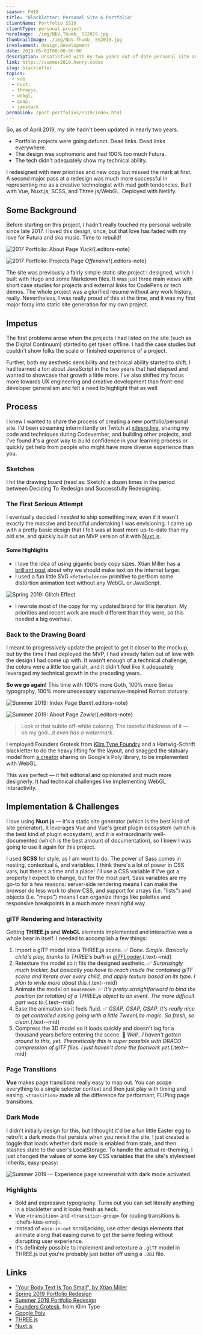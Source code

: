 ```yaml
---
season: FW18
title: "Blackletter: Personal Site & Portfolio"
clientName: Portfolio SS19
clientType: personal project
heroImage: ./img/NbV.Thumb_ SS2019.jpg
thumbnailImage: ./img/NbV.Thumb_ SS2019.jpg
involvement: design,development
date: 2019-05-01T00:00-06:00
description: Unsatisfied with my two years out-of-date personal site and its ability to showcase my creative development ability, I endeavored to redesign with an updated aesthetic, fluid page transitions, and modern technology.
link: https://summer2019.henry.codes
slug: blackletter
topics:
  - vue
  - nuxt,
  - threejs,
  - webgl,
  - gsap,
  - jamstack
permalink: /past-portfolios/ss19/index.html
---
```


So, as of April 2019, my site hadn't been updated in nearly two years.

- Portfolio projects were going defunct. Dead links. Dead links everywhere.
- The design was sophomoric and had 100% too much Futura.
- The tech didn't adequately show my technical ability.

I redesigned with new priorities and new copy but missed the mark at first. A second major pass at a redesign was much more successful in representing me as a creative technologist with mad goth tendencies. Built with Vue, Nuxt.js, SCSS, and Three.js/WebGL. Deployed with Netlify.

## Some Background

Before starting on this project, I hadn't really touched my personal website since late 2017. I loved this design, once, but that love has faded with my love for Futura and ska music. Time to rebuild!

![2017 Portfolio: About Page](./img/7bi.old-site_about.png)
_Yuck!_{.editors-note}

![2017 Portfolio: Projects Page](./img/2en.old-site_projects.png)
_Offensive!_{.editors-note}

The site was previously a fairly simple static site project I designed, which I built with Hugo and some Markdown files. It was just three main views with short case studies for projects and external links for CodePens or tech demos. The whole project was a glorified resume without any work history, really. Nevertheless, I was really proud of this at the time, and it was my first major foray into static site generation for my own project.

## Impetus

The first problems arose when the projects I had listed on the site (such as the Digital Continuum) started to get taken offline. I had the case studies but couldn't show folks the scale or finished experience of a project.

Further, both my aesthetic sensibility and technical ability started to shift. I had learned a ton about JavaScript in the two years that had elapsed and wanted to showcase that growth a little more. I've also shifted my focus more towards UX engineering and creative development than front-end developer generalism and felt a need to highlight that as well.

## Process

I knew I wanted to share the process of creating a new portfolio/personal site. I'd been streaming intermittently on Twitch at [xdesro.live](https://xdesro.live), sharing my code and techniques during Codevember, and building other projects, and I've found it's a great way to build confidence in your learning process or quickly get help from people who might have more diverse experience than you.

### Sketches

I hit the drawing board (read as: Sketch) a dozen times in the period between Deciding To Redesign and Successfully Redesigning.

### The First Serious Attempt

I eventually decided I _needed_ to ship something new, even if it wasn't exactly the massive and beautiful undertaking I was envisioning. I came up with a pretty basic design that I felt was at least more up-to-date than my old site, and quickly built out an MVP version of it with [Nuxt.js](https://nuxtjs.org/).

#### Some Highlights

- I love the idea of using gigantic body copy sizes. Xtian Miller has a [brilliant post](https://blog.usejournal.com/your-body-text-is-too-small-5e02d36dc902) about why we should make text on the internet larger.
- I used a fun little SVG `<feTurbulence>` primitive to perfrom some distortion animation text without any WebGL or JavaScript.

![Spring 2019: Glitch Effect](./img/1vF.distortion-site_glitch-effect.gif)

- I rewrote most of the copy for my updated brand for this iteration. My priorities and recent work are much different than they were, so this needed a big overhaul.

### Back to the Drawing Board

I meant to progressively update the project to get it closer to the mockup, but by the time I had deployed the MVP, I had already fallen out of love with the design I had come up with. It wasn't enough of a technical challenge, the colors were a little too garish, and it didn't feel like it adequately leveraged my technical growth in the preceding years.

**So we go again!** This time with 100% more Goth, 100% more Swiss typography, 100% more unecessary vaporwave-inspired Roman statuary.

![Summer 2019: Index Page](./img/5ax.blackletter-site_index.png)
_Bam!_{.editors-note}

![Summer 2019: About Page](./img/3YH.blackletter-site_about.png)
_Zowie!_{.editors-note}

> Look at that subtle off-white coloring. The tasteful thickness of it — oh my god..._it even has a watermark_.

I employed Founders Grotesk from [Klim Type Foundry](https://klim.co.nz) and a Hartwig-Schrift blackletter to do the heavy lifting for the layout, and snagged the statuary model from [a creator](https://poly.google.com/view/3bItohTj0uy) sharing on Google's Poly library, to be implemented with WebGL.

This was perfect — it felt editorial and opinionated and much more designerly. It had technical challenges like implementing WebGL interactivity.

## Implementation & Challenges

I love using **Nuxt.js** — it's a static site generator (which is the best kind of site generator), it leverages Vue and Vue's great plugin ecosystem (which is the best kind of plugin ecosystem), and it is extraordinarily well-documented (which is the best amount of documentation), so I knew I was going to use it again for this project.

I used **SCSS** for style, as I am wont to do. The power of Sass comes in nesting, contextual `&`, and variables. I think there's a lot of power in CSS vars, but there's a time and a place! I'll use a CSS variable if I've got a property I expect to change, but for the most part, Sass variables are my go-to for a few reasons: server-side rendering means I can make the browser do less work to show CSS, and support for arrays (i.e. "lists") and objects (i.e. "maps") means I can organize things like palettes and responsive breakpoints in a much more meaningful way.

### glTF Rendering and Interactivity

Getting **THREE.js** and **WebGL** elements implemented and interactive was a whole bear in itself. I needed to accomplish a few things:

1. Import a glTF model into a THREE.js scene.
   ✅ _Done. Simple. Basically child's play, thanks to THREE's built-in [glTFLoader](https://threejs.org/docs/#examples/en/loaders/GLTFLoader)._{.text--mid}
2. Retexture the model so it fits the designed aesthetic.
   ✅ _Surprisingly much trickier, but basically you have to reach inside the contained glTF scene and iterate over every child, and apply texture based on its type. I plan to write more about this._{.text--mid}
3. Animate the model on `mousemove`.
   ✅ _It's pretty straightforward to bind the position (or rotation) of a THREE.js object to an event. The more difficult part was to:_{.text--mid}
4. Ease the animation so it feels fluid.
   ✅ _GSAP, GSAP, GSAP. It's really nice to get controlled easing going with a little TweenLite magic. So fresh, so clean._{.text--mid}
5. Compress the 3D model so it loads quickly and doesn't lag for a thousand years before entering the scene.
   👀 _Well...I haven't gotten around to this, yet. Theoretically this is super possible with DRACO compression of glTF files. I just haven't done the footwork yet._{.text--mid}

### Page Transitions

**Vue** makes page transitions really easy to map out. You can scope everything to a single selector context and then just play with timing and easing. `<transition>` made all the difference for performant, FLIPing page transitions.

### Dark Mode

I didn't initially design for this, but I thought it'd be a fun little Easter egg to retrofit a dark mode that persists when you revisit the site. I just created a toggle that loads whether dark mode is enabled from state, and then stashes state to the user's LocalStorage. To handle the actual re-theming, I just changed the values of some key CSS variables that the site's stylesheet inherits, easy-peasy:

![Summer 2019 — Experience page screenshot with dark mode activated.](./img/1rQ.Portfolio_Summer_2019_-_Experience_Page__Dark_Mode.jpg)

### Highlights

- Bold and expressive typography. Turns out you can set literally anything in a blackletter and it looks fresh as heck.
- Vue `<transition>` and `<transition-group>` for routing transitions is :chefs-kiss-emoji:.
- Instead of `ease-in-out` scrolljacking, use other design elements that animate along that easing curve to get the same feeling without disrupting user experience.
- It's definitely possible to implement and retexture a `.glTF` model in THREE.js but you're probably just better off using a `.OBJ` file.

## Links

- ["Your Body Text Is Too Small", by Xtian Miller](https://blog.usejournal.com/your-body-text-is-too-small-5e02d36dc902)
- [Spring 2019 Portfolio Redesign](https://spring2019.henry.codes)
- [Summer 2019 Portfolio Redesign](https://summer2019.henry.codes)
- [Founders Grotesk](https://klim.co.nz/retail-fonts/founders-grotesk/), from Klim Type
- [Google Poly](https://poly.google.com/)
- [THREE.js](https://threejs.org/)
- [Nuxt.js](https://nuxtjs.org/)
